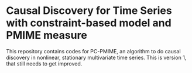 # Causal Discovery for Time Series with constraint-based model and PMIME measure

This repository contains codes for PC-PMIME, an algorithm to do causal discovery in nonlinear, stationary multivariate time series.
This is version 1, that still needs to get improved.
